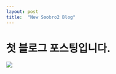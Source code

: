 ```yaml
---
layout: post
title:  "New Soobro2 Blog"
---
```


# 첫 블로그 포스팅입니다.

![](D:\github\Soobro2.github.io\images\2022-02-02-First\image-20220202135517838.png)
